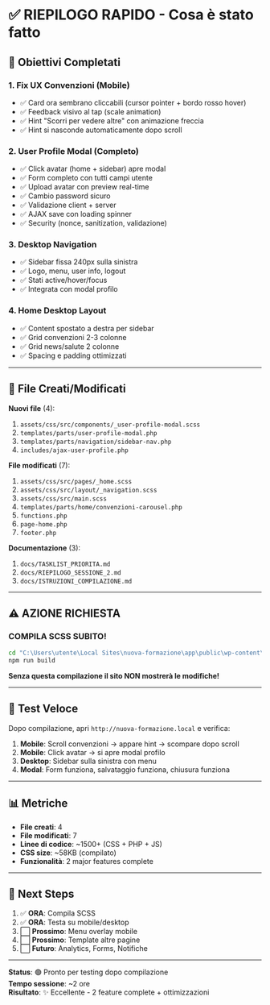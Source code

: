 # ✅ RIEPILOGO RAPIDO - Cosa è stato fatto

## 🎯 Obiettivi Completati

### 1. Fix UX Convenzioni (Mobile)
- ✅ Card ora sembrano cliccabili (cursor pointer + bordo rosso hover)
- ✅ Feedback visivo al tap (scale animation)
- ✅ Hint "Scorri per vedere altre" con animazione freccia
- ✅ Hint si nasconde automaticamente dopo scroll

### 2. User Profile Modal (Completo)
- ✅ Click avatar (home + sidebar) apre modal
- ✅ Form completo con tutti campi utente
- ✅ Upload avatar con preview real-time
- ✅ Cambio password sicuro
- ✅ Validazione client + server
- ✅ AJAX save con loading spinner
- ✅ Security (nonce, sanitization, validazione)

### 3. Desktop Navigation
- ✅ Sidebar fissa 240px sulla sinistra
- ✅ Logo, menu, user info, logout
- ✅ Stati active/hover/focus
- ✅ Integrata con modal profilo

### 4. Home Desktop Layout
- ✅ Content spostato a destra per sidebar
- ✅ Grid convenzioni 2-3 colonne
- ✅ Grid news/salute 2 colonne
- ✅ Spacing e padding ottimizzati

---

## 📁 File Creati/Modificati

**Nuovi file** (4):
1. `assets/css/src/components/_user-profile-modal.scss`
2. `templates/parts/user-profile-modal.php`
3. `templates/parts/navigation/sidebar-nav.php`
4. `includes/ajax-user-profile.php`

**File modificati** (7):
1. `assets/css/src/pages/_home.scss`
2. `assets/css/src/layout/_navigation.scss`
3. `assets/css/src/main.scss`
4. `templates/parts/home/convenzioni-carousel.php`
5. `functions.php`
6. `page-home.php`
7. `footer.php`

**Documentazione** (3):
1. `docs/TASKLIST_PRIORITA.md`
2. `docs/RIEPILOGO_SESSIONE_2.md`
3. `docs/ISTRUZIONI_COMPILAZIONE.md`

---

## ⚠️ AZIONE RICHIESTA

### COMPILA SCSS SUBITO!
```bash
cd "C:\Users\utente\Local Sites\nuova-formazione\app\public\wp-content\themes\meridiana-child"
npm run build
```

**Senza questa compilazione il sito NON mostrerà le modifiche!**

---

## 🧪 Test Veloce

Dopo compilazione, apri `http://nuova-formazione.local` e verifica:

1. **Mobile**: Scroll convenzioni → appare hint → scompare dopo scroll
2. **Mobile**: Click avatar → si apre modal profilo
3. **Desktop**: Sidebar sulla sinistra con menu
4. **Modal**: Form funziona, salvataggio funziona, chiusura funziona

---

## 📊 Metriche

- **File creati**: 4
- **File modificati**: 7
- **Linee di codice**: ~1500+ (CSS + PHP + JS)
- **CSS size**: ~58KB (compilato)
- **Funzionalità**: 2 major features complete

---

## 🚀 Next Steps

1. ✅ **ORA**: Compila SCSS
2. ✅ **ORA**: Testa su mobile/desktop
3. ⬜ **Prossimo**: Menu overlay mobile
4. ⬜ **Prossimo**: Template altre pagine
5. ⬜ **Futuro**: Analytics, Forms, Notifiche

---

**Status**: 🟢 Pronto per testing dopo compilazione  
**Tempo sessione**: ~2 ore  
**Risultato**: ✨ Eccellente - 2 feature complete + ottimizzazioni
